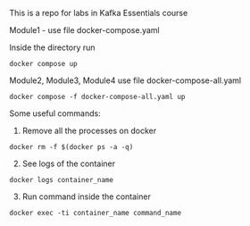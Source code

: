 This is a repo for labs in Kafka Essentials course

Module1 - use file docker-compose.yaml

Inside the directory run

`docker compose up`



Module2, Module3, Module4 use file docker-compose-all.yaml

`docker compose -f docker-compose-all.yaml up`


Some useful commands:

1. Remove all the processes on docker 

`docker rm -f $(docker ps -a -q)`


2. See logs of the container

`docker logs container_name`


3. Run command inside the container

`docker exec -ti container_name command_name`

